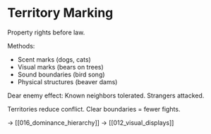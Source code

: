 # Territory Marking

Property rights before law.

Methods:
- Scent marks (dogs, cats)
- Visual marks (bears on trees)
- Sound boundaries (bird song)
- Physical structures (beaver dams)

Dear enemy effect: Known neighbors tolerated.
Strangers attacked.

Territories reduce conflict.
Clear boundaries = fewer fights.

→ [[016_dominance_hierarchy]]
→ [[012_visual_displays]]